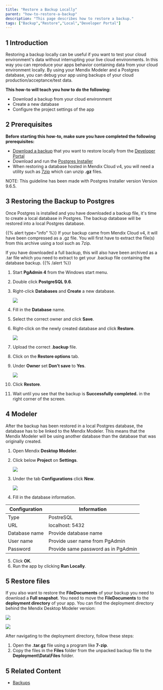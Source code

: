 ```yaml
---
title: "Restore a Backup Locally"
parent: "how-to-restore-a-backup"
description: "This page describes how to restore a backup."
tags: ["Backup","Restore","Local","Developer Portal"]
---
```


## 1 Introduction

Restoring a backup locally can be useful if you want to test your cloud environment's data without interrupting your live cloud environments. In this way you can reproduce your apps behavior containing data from your cloud environment locally. By using your Mendix Modeler and a Postgres database, you can debug your app using backups of your cloud production/acceptance/test data.

**This how-to will teach you how to do the following:**

* Download a backup from your cloud environment
* Create a new database
* Configure the project settings of the app

## 2 Prerequisites

**Before starting this how-to, make sure you have completed the following prerequisites:**

* [Download a backup](how-to-download-a-backup) that you want to restore locally from the [Developer Portal](http://home.mendix.com)
* Download and run the [Postgres Installer](https://www.postgresql.org/download/windows/)
* When restoring a database hosted in Mendix Cloud v4, you will need a utility such as [7zip](http://www.7-zip.org/) which can unzip **.gz** files. 

NOTE: This guideline has been made with Postgres Installer version Version 9.6.5.

## 3 Restoring the Backup to Postgres

Once Postgres is installed and you have downloaded a backup file, it's time to create a local database in Postgres. The backup database will be restored into a local Postgres database.

{{% alert type="info" %}}
If your backup came from Mendix Cloud v4, it will have been compressed as a .gz file. You will first have to extract the file(s) from this archive using a tool such as 7zip.

If you have downloaded a full backup, this will also have been archived as a .tar file which you need to extract to get your .backup file containing the database backup.
{{% /alert %}}

1. Start **PgAdmin 4** from the Windows start menu.
2. Double click **PostgreSQL 9.6**.
3. Right-click **Databases** and **Create** a new database.  

    ![](attachments/restore-backup-locally/add-database.png)

4. Fill in the **Database** name.
5. Select the correct owner and click **Save**.
6. Right-click on the newly created database and click **Restore**. 

    ![](attachments/restore-backup-locally/restore-database.png)

7. Upload the correct **.backup** file.
8. Click on the **Restore options** tab.
9. Under **Owner** set **Don’t save** to **Yes**.

    ![](attachments/restore-backup-locally/restore-options.png)

10. Click **Restore**.
11.	Wait until you see that the backup is **Successfully completed.** in the right corner of the screen.  

## 4 Modeler

After the backup has been restored in a local Postgres database, the database has to be linked to the Mendix Modeler. This means that the Mendix Modeler will be using another database than the database that was originally created. 

1. Open Mendix **Desktop Modeler**. 
2. Click below **Project** on **Settings**.

    ![](attachments/restore-backup-locally/modeler-settings.png)

3. Under the tab **Configurations** click **New**.

   ![](attachments/restore-backup-locally/add-configuration.png)

4. Fill in the database information. 

Configuration | Information
---- | ---
Type | PostreSQL
URL | localhost: 5432
Database name | Provide database name
User name | Provide user name from PgAdmin
Password | Provide same password as in PgAdmin

5. Click **OK**.
6. Run the app by clicking **Run Locally**.

## 5 Restore files

If you also want to restore the **FileDocuments** of your backup you need to download a **Full snapshot**. You need to move the **FileDocuments** to the **deployment directory** of your app. You can find the deployment directory behind the Mendix Desktop Modeler version:

 ![](attachments/restore-backup-locally/backup-choice.png)
 

 ![](attachments/restore-backup-locally/root-directory.png)

After navigating to the deployment directory, follow these steps:

1. Open the **<backup>.tar.gz** file using a program like **7-zip**.
2. Copy the files in the **Files** folder from the unpacked backup file to the **Deployment\Data\Files** folder.

## 5 Related Content

* [Backups](/developerportal/operate/backups)
